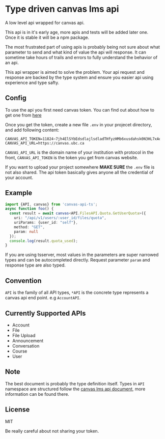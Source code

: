 # Type driven canvas lms api
A low level api wrapped for canvas api.

This api is in it's early age, more apis and tests will be added later one. Once it is stable it will be a npm package.

The most frustrated part of using apis is probably being not sure about what parameter to send and what kind of value the api will response. It can sometime take hours of trails and errors to fully understand the behavior of an api.

This api wrapper is aimed to solve the problem. Your api request and response are backed by the type system and ensure you easier api using experience and type safty.


## Config
To use the api you first need canvas token. You can find out about how to get one from [here](https://kb.iu.edu/d/aaja)

Once you get the token, create a new file `.env` in your projecet directory, and add following content:

```
CANVAS_API_TOKEN=11824~7jh4ElSYbEdsdlajlsdladTHfyzHMb6xusdahsk0N3HL7xAokxQ9mYC
CANVAS_API_URL=https://canvas.ubc.ca
```

`CANVAS_API_URL` is the domain name of your institution with protocol in the front, `CANVAS_API_TOKEN` is the token you get from canvas website.

If you want to upload your project somewhere __MAKE SURE__ the `.env` file is not also shared. The api token basically gives anyone all the credential of your account.

## Example
```typescript
import {API, canvas} from 'canvas-api-ts';
async function foo() {
  const result = await canvas<API.FilesAPI.Quota.GetUserQuota>({
    uri: "/api/v1/users/:user_id/files/quota",
    uriParams: {user_id: "self"},
    method: "GET",
    param: null
  });
  console.log(result.quota_used);
}
```
If you are using tsserver, most values in the parameters are super narrowed types and can be autocompleted directly. Request parameter `param` and response type are also typed.

## Convention
`API` is the family of all API types, `*API` is the concrete type represents a canvas api end point. e.g `AccountAPI`.

## Currently Supported APIs
- Account
- File
- File Upload
- Announcement
- Conversation
- Course
- User

## Note
The best document is probably the type definition itself. Types in `API` namespace are structured follow the [canvas lms api document](https://canvas.instructure.com/doc/api/index.html), more information can be found there.

## License
MIT

Be really careful about not sharing your token.
